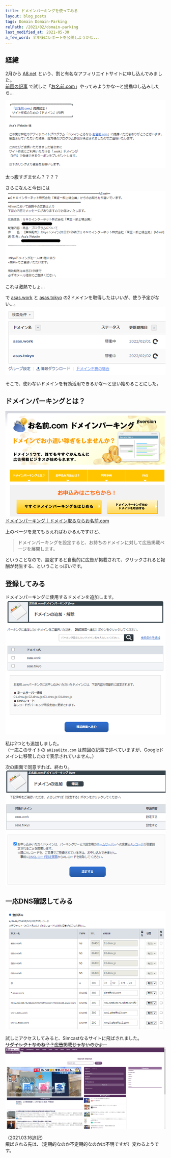 ```yaml
---
title: ドメインパーキングを使ってみる
layout: blog_posts
tags: Domain Domain-Parking
relPath: /2021/02/domain-parking
last_modified_at: 2021-05-30
a_few_word: 半年後にレポートを公開しようかな...
---
```


## 経緯

2月から <a href="https://px.a8.net/svt/ejp?a8mat=3H5C5X+FPLU8Q+0K+10FASI" rel="nofollow" target="_blank">A8.net</a><img border="0" width="1" height="1" src="https://www14.a8.net/0.gif?a8mat=3H5C5X+FPLU8Q+0K+10FASI" alt="" class="a8"> という、割と有名なアフィリエイトサイトに申し込んでみました。<br>
[前回の記事](./domain-transfer) で試しに「<a href="https://px.a8.net/svt/ejp?a8mat=3H5C5X+FQ79UI+50+2HHVNM" rel="nofollow" target="_blank">お名前.com</a><img border="0" width="1" height="1" src="https://www18.a8.net/0.gif?a8mat=3H5C5X+FQ79UI+50+2HHVNM" alt="" class="a8">」やってみようかな～と提携申し込みしたら...

![ドメイン無料プレゼント！？](/img/blog/2021/02/domain-parking/01.png)

太っ腹すぎません？？？？

さらになんと今日には
![.tokyoドメイン無料プレゼント！？](/img/blog/2021/02/domain-parking/02.png)

これは激熱でしょ...


で [asas.work](http://asas.work) と [asas.tokyo](http://asas.tokyo) の2ドメインを取得したはいいが、使う予定がない...。
![使う予定がない](/img/blog/2021/02/domain-parking/03.png)

そこで、使わないドメインを有効活用できるかな～と思い始めることにした。

## ドメインパーキングとは？
![](/img/blog/2021/02/domain-parking/04.png)
[ドメインパーキング｜ドメイン取るならお名前.com](https://www.onamae.com/service/parking/?btn_id=commonfooter_op_parking)

上のページを見てもらえればわかるんですけど、
> ドメインパーキングを設定すると、お持ちのドメインに対して広告掲載ページを展開します。

ということなので、設定すると自動的に広告が掲載されて、クリックされると報酬が発生する、ということっぽいです。

## 登録してみる

ドメインパーキングに使用するドメインを追加します。
![](/img/blog/2021/02/domain-parking/05.png)

私は2つとも追加しました。<br>
（一応このサイトの `a01sa01to.com` は[前回の記事](./domain-transfer)で述べていますが、Googleドメインに移管したので表示されていません。）

次の画面で同意すれば、終わり。
![ネームサーバーとAレコードが変わるらしい](/img/blog/2021/02/domain-parking/06.png)

## 一応DNS確認してみる
![よくわからんレコードが追加されてる](/img/blog/2021/02/domain-parking/07.png)

試しにアクセスしてみると、Simcastなるサイトに飛ばされました。<br>
~~リダイレクトなのね？？広告掲載じゃないのかよ...~~
![飛ばされた](/img/blog/2021/02/domain-parking/08.png)

（2021.03.16追記）<br>
飛ばされる先は、（定期的なのか不定期的なのかは不明ですが）変わるようです。